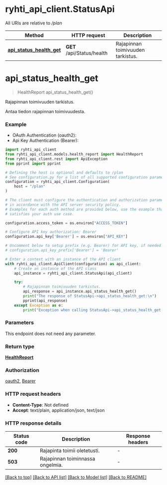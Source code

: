 # ryhti_api_client.StatusApi

All URIs are relative to */plan*

Method | HTTP request | Description
------------- | ------------- | -------------
[**api_status_health_get**](StatusApi.md#api_status_health_get) | **GET** /api/Status/health | Rajapinnan toimivuuden tarkistus.


# **api_status_health_get**
> HealthReport api_status_health_get()

Rajapinnan toimivuuden tarkistus.

Antaa tiedon rajapinnan toimivuudesta.

### Example

* OAuth Authentication (oauth2):
* Api Key Authentication (Bearer):

```python
import ryhti_api_client
from ryhti_api_client.models.health_report import HealthReport
from ryhti_api_client.rest import ApiException
from pprint import pprint

# Defining the host is optional and defaults to /plan
# See configuration.py for a list of all supported configuration parameters.
configuration = ryhti_api_client.Configuration(
    host = "/plan"
)

# The client must configure the authentication and authorization parameters
# in accordance with the API server security policy.
# Examples for each auth method are provided below, use the example that
# satisfies your auth use case.

configuration.access_token = os.environ["ACCESS_TOKEN"]

# Configure API key authorization: Bearer
configuration.api_key['Bearer'] = os.environ["API_KEY"]

# Uncomment below to setup prefix (e.g. Bearer) for API key, if needed
# configuration.api_key_prefix['Bearer'] = 'Bearer'

# Enter a context with an instance of the API client
with ryhti_api_client.ApiClient(configuration) as api_client:
    # Create an instance of the API class
    api_instance = ryhti_api_client.StatusApi(api_client)

    try:
        # Rajapinnan toimivuuden tarkistus.
        api_response = api_instance.api_status_health_get()
        print("The response of StatusApi->api_status_health_get:\n")
        pprint(api_response)
    except Exception as e:
        print("Exception when calling StatusApi->api_status_health_get: %s\n" % e)
```



### Parameters

This endpoint does not need any parameter.

### Return type

[**HealthReport**](HealthReport.md)

### Authorization

[oauth2](../README.md#oauth2), [Bearer](../README.md#Bearer)

### HTTP request headers

 - **Content-Type**: Not defined
 - **Accept**: text/plain, application/json, text/json

### HTTP response details

| Status code | Description | Response headers |
|-------------|-------------|------------------|
**200** | Rajapinta toimii oletetusti. |  -  |
**503** | Rajapinnan toiminnassa ongelmia. |  -  |

[[Back to top]](#) [[Back to API list]](../README.md#documentation-for-api-endpoints) [[Back to Model list]](../README.md#documentation-for-models) [[Back to README]](../README.md)

